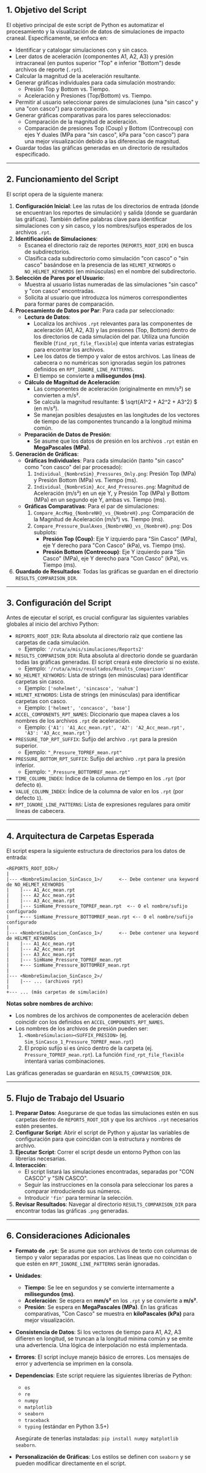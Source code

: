 ## 1. Objetivo del Script

El objetivo principal de este script de Python es automatizar el procesamiento y la visualización de datos de simulaciones de impacto craneal. Específicamente, se enfoca en:

-   Identificar y catalogar simulaciones con y sin casco.
-   Leer datos de aceleración (componentes A1, A2, A3) y presión intracraneal (en puntos superior "Top" e inferior "Bottom") desde archivos de reporte (`.rpt`).
-   Calcular la magnitud de la aceleración resultante.
-   Generar gráficas individuales para cada simulación mostrando:
    -   Presión Top y Bottom vs. Tiempo.
    -   Aceleración y Presiones (Top/Bottom) vs. Tiempo.
-   Permitir al usuario seleccionar pares de simulaciones (una "sin casco" y una "con casco") para comparación.
-   Generar gráficas comparativas para los pares seleccionados:
    -   Comparación de la magnitud de aceleración.
    -   Comparación de presiones Top (Coup) y Bottom (Contrecoup) con ejes Y duales (MPa para "sin casco", kPa para "con casco") para una mejor visualización debido a las diferencias de magnitud.
-   Guardar todas las gráficas generadas en un directorio de resultados especificado.

---

## 2. Funcionamiento del Script

El script opera de la siguiente manera:

1.  **Configuración Inicial**: Lee las rutas de los directorios de entrada (donde se encuentran los reportes de simulación) y salida (donde se guardarán las gráficas). También define palabras clave para identificar simulaciones con y sin casco, y los nombres/sufijos esperados de los archivos `.rpt`.
2.  **Identificación de Simulaciones**:
    -   Escanea el directorio raíz de reportes (`REPORTS_ROOT_DIR`) en busca de subdirectorios.
    -   Clasifica cada subdirectorio como simulación "con casco" o "sin casco" basándose en la presencia de las `HELMET_KEYWORDS` o `NO_HELMET_KEYWORDS` (en minúsculas) en el nombre del subdirectorio.
3.  **Selección de Pares por el Usuario**:
    -   Muestra al usuario listas numeradas de las simulaciones "sin casco" y "con casco" encontradas.
    -   Solicita al usuario que introduzca los números correspondientes para formar pares de comparación.
4.  **Procesamiento de Datos por Par**: Para cada par seleccionado:
    -   **Lectura de Datos**:
        -   Localiza los archivos `.rpt` relevantes para las componentes de aceleración (A1, A2, A3) y las presiones (Top, Bottom) dentro de los directorios de cada simulación del par. Utiliza una función flexible (`find_rpt_file_flexible`) que intenta varias estrategias para encontrar los archivos.
        -   Lee los datos de tiempo y valor de estos archivos. Las líneas de cabecera o no numéricas son ignoradas según los patrones definidos en `RPT_IGNORE_LINE_PATTERNS`.
        -   El tiempo se convierte a **milisegundos (ms)**.
    -   **Cálculo de Magnitud de Aceleración**:
        -   Las componentes de aceleración (originalmente en mm/s²) se convierten a m/s².
        -   Se calcula la magnitud resultante: $ \sqrt{A1^2 + A2^2 + A3^2} $ (en m/s²).
        -   Se manejan posibles desajustes en las longitudes de los vectores de tiempo de las componentes truncando a la longitud mínima común.
    -   **Preparación de Datos de Presión**:
        -   Se asume que los datos de presión en los archivos `.rpt` están en **MegaPascales (MPa)**.
5.  **Generación de Gráficas**:
    -   **Gráficas Individuales**: Para cada simulación (tanto "sin casco" como "con casco" del par procesado):
        1.  `Individual_{NombreSim}_Pressures_Only.png`: Presión Top (MPa) y Presión Bottom (MPa) vs. Tiempo (ms).
        2.  `Individual_{NombreSim}_Acc_And_Pressures.png`: Magnitud de Aceleración (m/s²) en un eje Y, y Presión Top (MPa) y Bottom (MPa) en un segundo eje Y, ambas vs. Tiempo (ms).
    -   **Gráficas Comparativas**: Para el par de simulaciones:
        1.  `Compare_AccMag_{NombreNH}_vs_{NombreH}.png`: Comparación de la Magnitud de Aceleración (m/s²) vs. Tiempo (ms).
        2.  `Compare_Pressure_DualAxes_{NombreNH}_vs_{NombreH}.png`: Dos subplots:
            -   **Presión Top (Coup)**: Eje Y izquierdo para "Sin Casco" (MPa), eje Y derecho para "Con Casco" (kPa), vs. Tiempo (ms).
            -   **Presión Bottom (Contrecoup)**: Eje Y izquierdo para "Sin Casco" (MPa), eje Y derecho para "Con Casco" (kPa), vs. Tiempo (ms).
6.  **Guardado de Resultados**: Todas las gráficas se guardan en el directorio `RESULTS_COMPARISON_DIR`.

---

## 3. Configuración del Script

Antes de ejecutar el script, es crucial configurar las siguientes variables globales al inicio del archivo Python:

*   `REPORTS_ROOT_DIR`: Ruta absoluta al directorio raíz que contiene las carpetas de cada simulación.
    -   Ejemplo: `'/ruta/a/mis/simulaciones/Reports2'`
*   `RESULTS_COMPARISON_DIR`: Ruta absoluta al directorio donde se guardarán todas las gráficas generadas. El script creará este directorio si no existe.
    -   Ejemplo: `'/ruta/a/mis/resultados/Results_Comparison'`
*   `NO_HELMET_KEYWORDS`: Lista de strings (en minúsculas) para identificar carpetas sin casco.
    -   Ejemplo: `['nohelmet', 'sincasco', 'nahum']`
*   `HELMET_KEYWORDS`: Lista de strings (en minúsculas) para identificar carpetas con casco.
    -   Ejemplo: `['helmet', 'concasco', 'base']`
*   `ACCEL_COMPONENTS_RPT_NAMES`: Diccionario que mapea claves a los nombres de los archivos `.rpt` de aceleración.
    -   Ejemplo: `{'A1': 'A1_Acc_mean.rpt', 'A2': 'A2_Acc_mean.rpt', 'A3': 'A3_Acc_mean.rpt'}`
*   `PRESSURE_TOP_RPT_SUFFIX`: Sufijo del archivo `.rpt` para la presión superior.
    -   Ejemplo: `"_Pressure_TOPREF_mean.rpt"`
*   `PRESSURE_BOTTOM_RPT_SUFFIX`: Sufijo del archivo `.rpt` para la presión inferior.
    -   Ejemplo: `"_Pressure_BOTTOMREF_mean.rpt"`
*   `TIME_COLUMN_INDEX`: Índice de la columna de tiempo en los `.rpt` (por defecto `0`).
*   `VALUE_COLUMN_INDEX`: Índice de la columna de valor en los `.rpt` (por defecto `1`).
*   `RPT_IGNORE_LINE_PATTERNS`: Lista de expresiones regulares para omitir líneas de cabecera.

---

## 4. Arquitectura de Carpetas Esperada

El script espera la siguiente estructura de directorios para los datos de entrada:

```plaintext
<REPORTS_ROOT_DIR>/
|
|--- <NombreSimulacion_SinCasco_1>/      <-- Debe contener una keyword de NO_HELMET_KEYWORDS
|    |--- A1_Acc_mean.rpt
|    |--- A2_Acc_mean.rpt
|    |--- A3_Acc_mean.rpt
|    |--- SimName_Pressure_TOPREF_mean.rpt  <-- O el nombre/sufijo configurado
|    +--- SimName_Pressure_BOTTOMREF_mean.rpt <-- O el nombre/sufijo configurado
|
|--- <NombreSimulacion_ConCasco_1>/      <-- Debe contener una keyword de HELMET_KEYWORDS
|    |--- A1_Acc_mean.rpt
|    |--- A2_Acc_mean.rpt
|    |--- A3_Acc_mean.rpt
|    |--- SimName_Pressure_TOPREF_mean.rpt
|    +--- SimName_Pressure_BOTTOMREF_mean.rpt
|
|--- <NombreSimulacion_SinCasco_2>/
|    |--- ... (archivos rpt)
|
+--- ... (más carpetas de simulación)
```

**Notas sobre nombres de archivo:**
*   Los nombres de los archivos de componentes de aceleración deben coincidir con los definidos en `ACCEL_COMPONENTS_RPT_NAMES`.
*   Los nombres de los archivos de presión pueden ser:
    1.  `<NombreSimulacion><SUFFIX_PRESION>` (ej. `Sim_SinCasco_1_Pressure_TOPREF_mean.rpt`)
    2.  El propio sufijo si es único dentro de la carpeta (ej. `Pressure_TOPREF_mean.rpt`). La función `find_rpt_file_flexible` intentará varias combinaciones.

Las gráficas generadas se guardarán en `RESULTS_COMPARISON_DIR`.

---

## 5. Flujo de Trabajo del Usuario

1.  **Preparar Datos**: Asegurarse de que todas las simulaciones estén en sus carpetas dentro de `REPORTS_ROOT_DIR` y que los archivos `.rpt` necesarios estén presentes.
2.  **Configurar Script**: Abrir el script de Python y ajustar las variables de configuración para que coincidan con la estructura y nombres de archivo.
3.  **Ejecutar Script**: Correr el script desde un entorno Python con las librerías necesarias.
4.  **Interacción**:
    -   El script listará las simulaciones encontradas, separadas por "CON CASCO" y "SIN CASCO".
    -   Seguir las instrucciones en la consola para seleccionar los pares a comparar introduciendo sus números.
    -   Introducir `'fin'` para terminar la selección.
5.  **Revisar Resultados**: Navegar al directorio `RESULTS_COMPARISON_DIR` para encontrar todas las gráficas `.png` generadas.

---

## 6. Consideraciones Adicionales

*   **Formato de `.rpt`**: Se asume que son archivos de texto con columnas de tiempo y valor separadas por espacios. Las líneas que no coincidan o que estén en `RPT_IGNORE_LINE_PATTERNS` serán ignoradas.
*   **Unidades**:
    -   **Tiempo**: Se lee en segundos y se convierte internamente a **milisegundos (ms)**.
    -   **Aceleración**: Se espera en **mm/s²** en los `.rpt` y se convierte a **m/s²**.
    -   **Presión**: Se espera en **MegaPascales (MPa)**. En las gráficas comparativas, "Con Casco" se muestra en **kiloPascales (kPa)** para mejor visualización.
*   **Consistencia de Datos**: Si los vectores de tiempo para A1, A2, A3 difieren en longitud, se truncan a la longitud mínima común y se emite una advertencia. Una lógica de interpolación no está implementada.
*   **Errores**: El script incluye manejo básico de errores. Los mensajes de error y advertencia se imprimen en la consola.
*   **Dependencias**: Este script requiere las siguientes librerías de Python:
    -   `os`
    -   `re`
    -   `numpy`
    -   `matplotlib`
    -   `seaborn`
    -   `traceback`
    -   `typing` (estándar en Python 3.5+)

    Asegúrate de tenerlas instaladas: `pip install numpy matplotlib seaborn`.
*   **Personalización de Gráficas**: Los estilos se definen con `seaborn` y se pueden modificar directamente en el script.
